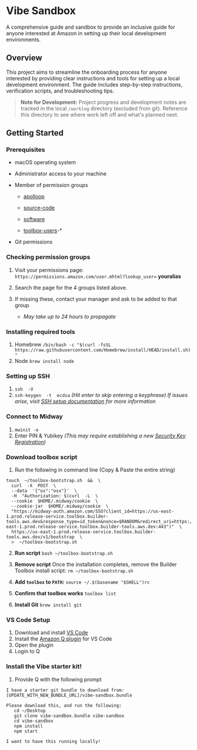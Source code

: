 # Vibe Sandbox

A comprehensive guide and sandbox to provide an inclusive guide for anyone interested at Amazon in setting up their local development environments.

## Overview

This project aims to streamline the onboarding process for anyone interested by providing clear instructions and tools for setting up a local development environment. The guide includes step-by-step instructions, verification scripts, and troubleshooting tips.

> **Note for Development:** Project progress and development notes are tracked in the local `/worklog` directory (excluded from git). Reference this directory to see where work left off and what's planned next.

## Getting Started

### Prerequisites

- macOS operating system

- Administrator access to your machine

- Member of permission groups

  - [apolloop](https://permissions.amazon.com/group.mhtml?target=12071)

  - [source-code](https://permissions.amazon.com/group.mhtml?target=10032773)

  - [software](https://permissions.amazon.com/group.mhtml?target=12057)

  - [toolbox-users](https://permissions.amazon.com/group.mhtml?target=10032773)-\*

- Git permissions

### Checking permission groups

1. Visit your permissions page: `https://permissions.amazon.com/user.mhtml?lookup_user=` **youralias**

2. Search the page for the 4 groups listed above.

3. If missing these, contact your manager and ask to be added to that group

   - _May take up to 24 hours to propagate_

### Installing required tools

1. Homebrew `/bin/bash -c "$(curl -fsSL https://raw.githubusercontent.com/Homebrew/install/HEAD/install.sh)"`
2. Node `brew install node`

### Setting up SSH

1. `ssh  -V`
2. `ssh-keygen  -t  ecdsa` _(Hit enter to skip entering a keyphrase)_
   _If issues arise, visit [SSH setup documentation](https://docs.hub.amazon.dev/dev-setup/laptop-macos/) for more information_

### Connect to Midway

1. `mwinit -o`
2. Enter PIN & Yubikey
   _(This may require establishing a new [Security Key Registration](https://register.midway-auth.amazon.com/nextgen/user-cert/62RBQQ))_

### Download toolbox script

1. Run the following in command line (Copy & Paste the entire string)

```
touch  ~/toolbox-bootstrap.sh  &&  \
  curl  -X  POST  \
  --data  '{"os":"osx"}'  \
  -H  "Authorization: $(curl  -L  \
  --cookie  $HOME/.midway/cookie  \
  --cookie-jar  $HOME/.midway/cookie  \
  "https://midway-auth.amazon.com/SSO?client_id=https://us-east-1.prod.release-service.toolbox.builder-tools.aws.dev&response_type=id_token&nonce=$RANDOM&redirect_uri=https://us-east-1.prod.release-service.toolbox.builder-tools.aws.dev:443")"  \
  https://us-east-1.prod.release-service.toolbox.builder-tools.aws.dev/v1/bootstrap  \
  >  ~/toolbox-bootstrap.sh
```

2. **Run script**
   `bash ~/toolbox-bootstrap.sh`

3. **Remove script**
   Once the installation completes, remove the Builder Toolbox install script:
   `rm ~/toolbox-bootstrap.sh`

4. **Add `toolbox` to `PATH`:**
   `source ~/.$(basename "$SHELL")rc`

5. **Confirm that toolbox works**
   `toolbox list`

6. **Install Git**
   `brew install git`

### VS Code Setup

1. Download and install [VS Code](https://code.visualstudio.com/download)
2. Install the [Amazon Q plugin](https://marketplace.visualstudio.com/items?itemName=AmazonWebServices.amazon-q-vscode) for VS Code
3. Open the plugin
4. Login to Q

### Install the Vibe starter kit!

1. Provide Q with the following prompt

```
I have a starter git bundle to download from: [UPDATE_WITH_NEW_BUNDLE_URL]/vibe-sandbox.bundle

Please download this, and run the following:
   cd ~/Desktop
   git clone vibe-sandbox.bundle vibe-sandbox
   cd vibe-sandbox
   npm install
   npm start

I want to have this running locally!
```
